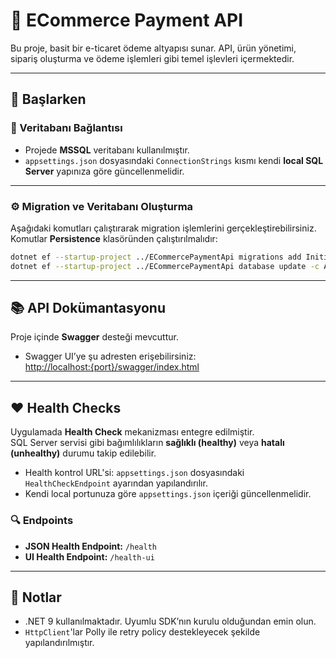 # 🛒 ECommerce Payment API

Bu proje, basit bir e-ticaret ödeme altyapısı sunar. API, ürün yönetimi, sipariş oluşturma ve ödeme işlemleri gibi temel işlevleri içermektedir.

---

## 🚀 Başlarken

### 💾 Veritabanı Bağlantısı

- Projede **MSSQL** veritabanı kullanılmıştır.
- `appsettings.json` dosyasındaki `ConnectionStrings` kısmı kendi **local SQL Server** yapınıza göre güncellenmelidir.

---

### ⚙️ Migration ve Veritabanı Oluşturma

Aşağıdaki komutları çalıştırarak migration işlemlerini gerçekleştirebilirsiniz. Komutlar **Persistence** klasöründen çalıştırılmalıdır:

```bash
dotnet ef --startup-project ../ECommercePaymentApi migrations add InitialCreate -c AppDbContext
dotnet ef --startup-project ../ECommercePaymentApi database update -c AppDbContext
```

---

## 📚 API Dokümantasyonu

Proje içinde **Swagger** desteği mevcuttur.

- Swagger UI’ye şu adresten erişebilirsiniz:  
  [http://localhost:{port}/swagger/index.html](http://localhost:{port}/swagger/index.html)

---

## ❤️ Health Checks

Uygulamada **Health Check** mekanizması entegre edilmiştir.  
SQL Server servisi gibi bağımlılıkların **sağlıklı (healthy)** veya **hatalı (unhealthy)** durumu takip edilebilir.

- Health kontrol URL'si: `appsettings.json` dosyasındaki `HealthCheckEndpoint` ayarından yapılandırılır.
- Kendi local portunuza göre `appsettings.json` içeriği güncellenmelidir.

### 🔍 Endpoints

- **JSON Health Endpoint:** `/health`  
- **UI Health Endpoint:** `/health-ui`

---

## 📌 Notlar

- .NET 9 kullanılmaktadır. Uyumlu SDK’nın kurulu olduğundan emin olun.
- `HttpClient`'lar Polly ile retry policy destekleyecek şekilde yapılandırılmıştır.
